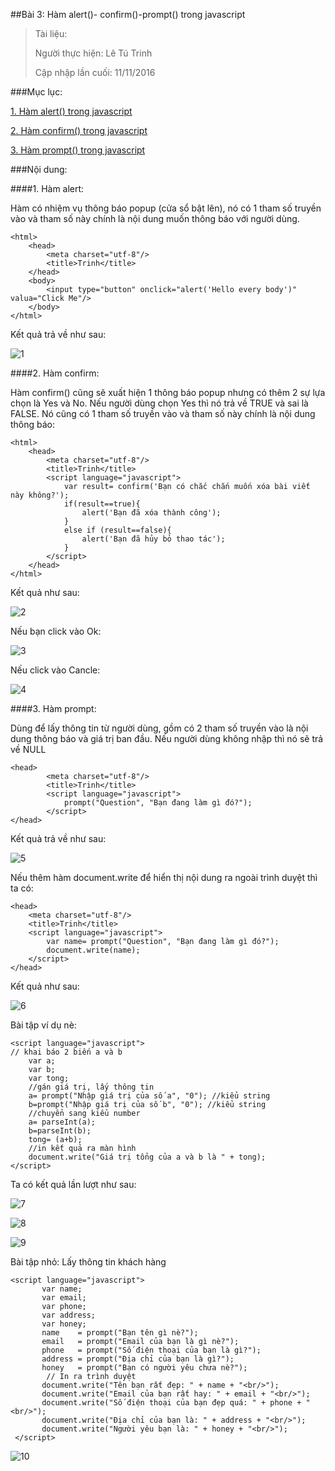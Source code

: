 ##Bài 3: Hàm alert()- confirm()-prompt() trong javascript

>Tài liệu:
>
>Người thực hiện: Lê Tú Trinh
>
>Cập nhập lần cuối: 11/11/2016

###Mục lục:

[1. Hàm alert() trong javascript](#1)

[2. Hàm confirm() trong javascript](#2)

[3. Hàm prompt() trong javascript](#3)

###Nội dung:

<a name="1"></a>
####1. Hàm alert:

Hàm có nhiệm vụ thông báo popup (cửa sổ bật lên), nó có 1 tham số truyền vào và tham số này chính là nội dung muốn thông báo với người dùng.

```
<html>
	<head>
		<meta charset="utf-8"/>
		<title>Trinh</title>
	</head>
	<body>
		<input type="button" onclick="alert('Hello every body')" valua="Click Me"/>
	</body>
</html>
```
Kết quả trả về như sau:

![1](https://github.com/TrinhTu/web_developer/blob/master/Task09_Javascript_Course_01/B%C3%A0i%2003%20%20C%C3%A1c%20h%C3%A0m%20c%C6%A1%20b%E1%BA%A3n/image/1.png)


<a name="2"></a>
####2. Hàm confirm:

Hàm confirm() cũng sẽ xuất hiện 1 thông báo popup nhưng có thêm 2 sự lựa chọn là Yes và No. Nếu người dùng chọn Yes thì nó trả về TRUE và sai là FALSE. Nó cũng có 1 tham số truyền vào và tham số này chính là nội dung thông báo:

```
<html>
	<head>
		<meta charset="utf-8"/>
		<title>Trinh</title>
		<script language="javascript">
			var result= confirm('Bạn có chắc chắn muốn xóa bài viết này không?');
			if(result==true){
				alert('Bạn đã xóa thành công');
			}
			else if (result==false){
				alert('Bạn đã hủy bỏ thao tác');
			}
		</script>
	</head>
</html>
```
Kết quả như sau:

![2](https://github.com/TrinhTu/web_developer/blob/master/Task09_Javascript_Course_01/B%C3%A0i%2003%20%20C%C3%A1c%20h%C3%A0m%20c%C6%A1%20b%E1%BA%A3n/image/2.png)

Nếu bạn click vào Ok:

![3](https://github.com/TrinhTu/web_developer/blob/master/Task09_Javascript_Course_01/B%C3%A0i%2003%20%20C%C3%A1c%20h%C3%A0m%20c%C6%A1%20b%E1%BA%A3n/image/3.png)

Nếu click vào Cancle:

![4](https://github.com/TrinhTu/web_developer/blob/master/Task09_Javascript_Course_01/B%C3%A0i%2003%20%20C%C3%A1c%20h%C3%A0m%20c%C6%A1%20b%E1%BA%A3n/image/4.png)

<a name="3"></a>
####3. Hàm prompt:

Dùng để lấy thông tin từ người dùng, gồm có 2 tham số truyền vào là nội dung thông báo và giá trị ban đầu. Nếu người dùng không nhập thì nó sẽ trả về NULL

```
<head>
		<meta charset="utf-8"/>
		<title>Trinh</title>
		<script language="javascript">
			prompt("Question", "Bạn đang làm gì đó?");
		</script>
</head>
```
Kết quả trả về như sau:

![5](https://github.com/TrinhTu/web_developer/blob/master/Task09_Javascript_Course_01/B%C3%A0i%2003%20%20C%C3%A1c%20h%C3%A0m%20c%C6%A1%20b%E1%BA%A3n/image/5.png)

Nếu thêm hàm document.write để hiển thị nội dung ra ngoài trình duyệt thì ta có:

```
<head>
	<meta charset="utf-8"/>
	<title>Trinh</title>
	<script language="javascript">
		var name= prompt("Question", "Bạn đang làm gì đó?");
		document.write(name);
	</script>
</head>
```
Kết quả như sau:

![6](https://github.com/TrinhTu/web_developer/blob/master/Task09_Javascript_Course_01/B%C3%A0i%2003%20%20C%C3%A1c%20h%C3%A0m%20c%C6%A1%20b%E1%BA%A3n/image/6.png)

Bài tập ví dụ nè:

```
<script language="javascript">
// khai báo 2 biến a và b
	var a;
	var b;
	var tong;
	//gán giá trị, lấy thông tin
	a= prompt("Nhập giá trị của số a", "0"); //kiểu string
	b=prompt("Nhập giá trị của số b", "0"); //kiểu string
	//chuyển sang kiểu number
	a= parseInt(a);
	b=parseInt(b);
	tong= (a+b);
	//in kết quả ra màn hình
	document.write("Giá trị tổng của a và b là " + tong);
</script>
```
Ta có kết quả lần lượt như sau:

![7](https://github.com/TrinhTu/web_developer/blob/master/Task09_Javascript_Course_01/B%C3%A0i%2003%20%20C%C3%A1c%20h%C3%A0m%20c%C6%A1%20b%E1%BA%A3n/image/7.png)

![8](https://github.com/TrinhTu/web_developer/blob/master/Task09_Javascript_Course_01/B%C3%A0i%2003%20%20C%C3%A1c%20h%C3%A0m%20c%C6%A1%20b%E1%BA%A3n/image/8.png)

![9](https://github.com/TrinhTu/web_developer/blob/master/Task09_Javascript_Course_01/B%C3%A0i%2003%20%20C%C3%A1c%20h%C3%A0m%20c%C6%A1%20b%E1%BA%A3n/image/9.png)

Bài tập nhỏ: Lấy thông tin khách hàng

```
<script language="javascript">
       var name;
       var email;
       var phone;
       var address;
       var honey;
       name    = prompt("Bạn tên gì nè?");
       email   = prompt("Email của bạn là gì nè?");
       phone   = prompt("Số điện thoại của bạn là gì?");
       address = prompt("Địa chỉ của bạn là gì?");
       honey   = prompt("Bạn có người yêu chưa nè?");
        // In ra trình duyệt
       document.write("Tên bạn rất đẹp: " + name + "<br/>");
       document.write("Email của bạn rất hay: " + email + "<br/>");
       document.write("Số điện thoại của bạn đẹp quá: " + phone + "<br/>");
       document.write("Địa chỉ của bạn là: " + address + "<br/>");
       document.write("Người yêu bạn là: " + honey + "<br/>");
 </script>
 ```

![10](https://github.com/TrinhTu/web_developer/blob/master/Task09_Javascript_Course_01/B%C3%A0i%2003%20%20C%C3%A1c%20h%C3%A0m%20c%C6%A1%20b%E1%BA%A3n/image/10.png)
